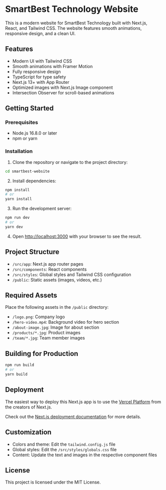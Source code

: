 # SmartBest Technology Website

This is a modern website for SmartBest Technology built with Next.js, React, and Tailwind CSS. The website features smooth animations, responsive design, and a clean UI.

## Features

- Modern UI with Tailwind CSS
- Smooth animations with Framer Motion
- Fully responsive design
- TypeScript for type safety
- Next.js 13+ with App Router
- Optimized images with Next.js Image component
- Intersection Observer for scroll-based animations

## Getting Started

### Prerequisites

- Node.js 16.8.0 or later
- npm or yarn

### Installation

1. Clone the repository or navigate to the project directory:

```bash
cd smartbest-website
```

2. Install dependencies:

```bash
npm install
# or
yarn install
```

3. Run the development server:

```bash
npm run dev
# or
yarn dev
```

4. Open [http://localhost:3000](http://localhost:3000) with your browser to see the result.

## Project Structure

- `/src/app`: Next.js app router pages
- `/src/components`: React components
- `/src/styles`: Global styles and Tailwind CSS configuration
- `/public`: Static assets (images, videos, etc.)

## Required Assets

Place the following assets in the `/public` directory:

- `/logo.png`: Company logo
- `/hero-video.mp4`: Background video for hero section
- `/about-image.jpg`: Image for about section
- `/products/*.jpg`: Product images
- `/team/*.jpg`: Team member images

## Building for Production

```bash
npm run build
# or
yarn build
```

## Deployment

The easiest way to deploy this Next.js app is to use the [Vercel Platform](https://vercel.com/new) from the creators of Next.js.

Check out the [Next.js deployment documentation](https://nextjs.org/docs/deployment) for more details.

## Customization

- Colors and theme: Edit the `tailwind.config.js` file
- Global styles: Edit the `/src/styles/globals.css` file
- Content: Update the text and images in the respective component files

## License

This project is licensed under the MIT License.
